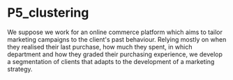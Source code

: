 # P5_clustering
We suppose we work for an online commerce platform which aims to tailor marketing campaigns to the client's past behaviour. Relying mostly on when they realised their last purchase, how much they spent, in which department and  how they graded their purchasing experience, we develop a segmentation of clients that adapts to the development of a marketing strategy.  
